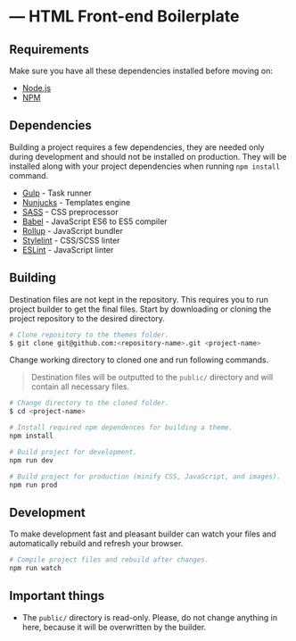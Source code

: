 # <project-name> — HTML Front-end Boilerplate

## Requirements

Make sure you have all these dependencies installed before moving on:

- [Node.js](//nodejs.org/en/)
- [NPM](//www.npmjs.com/)

## Dependencies

Building a project requires a few dependencies, they are needed only during development and should not be installed on production. They will be installed along with your project dependencies when running `npm install` command.

- [Gulp](//gulpjs.com/) - Task runner
- [Nunjucks](//mozilla.github.io/nunjucks/) - Templates engine
- [SASS](//sass-lang.com/) - CSS preprocessor
- [Babel](//babeljs.io/) - JavaScript ES6 to ES5 compiler
- [Rollup](//rollupjs.org/) - JavaScript bundler
- [Stylelint](//stylelint.io/) - CSS/SCSS linter
- [ESLint](//eslint.org/) - JavaScript linter

## Building

Destination files are not kept in the repository. This requires you to run project builder to get the final files. Start by downloading or cloning the project repository to the desired directory.

```bash
# Clone repository to the themes folder.
$ git clone git@github.com:<repository-name>.git <project-name>
```

Change working directory to cloned one and run following commands.

> Destination files will be outputted to the `public/` directory and will contain all necessary files.

```bash
# Change directory to the cloned folder.
$ cd <project-name>

# Install required npm dependences for building a theme.
npm install

# Build project for development.
npm run dev

# Build project for production (minify CSS, JavaScript, and images).
npm run prod
```

## Development

To make development fast and pleasant builder can watch your files and automatically rebuild and refresh your browser.

```bash
# Compile project files and rebuild after changes.
npm run watch
```

## Important things

- The `public/` directory is read-only. Please, do not change anything in here, because it will be overwritten by the builder.
